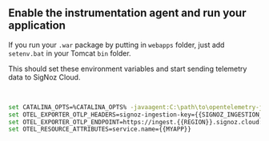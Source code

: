 ## Enable the instrumentation agent and run your application

If you run your `.war` package by putting in `webapps` folder, just add `setenv.bat` in your Tomcat `bin` folder.

This should set these environment variables and start sending telemetry data to SigNoz Cloud.

&nbsp;

```bash
set CATALINA_OPTS=%CATALINA_OPTS% -javaagent:C:\path\to\opentelemetry-javaagent.jar
set OTEL_EXPORTER_OTLP_HEADERS=signoz-ingestion-key={{SIGNOZ_INGESTION_KEY}}
set OTEL_EXPORTER_OTLP_ENDPOINT=https://ingest.{{REGION}}.signoz.cloud:443
set OTEL_RESOURCE_ATTRIBUTES=service.name={{MYAPP}}
```